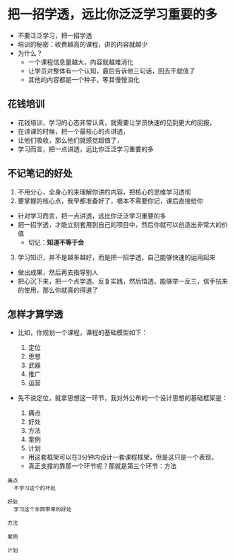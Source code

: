 # 把一招学透，远比你泛泛学习重要的多

* 不要泛泛学习，把一招学透
* 培训的秘密：收费越高的课程，讲的内容就越少
* 为什么？
  * 一个课程信息量越大，内容就越难消化
  * 让学员对整体有一个认知，最后告诉他三句话，回去干就值了
  * 其他的内容都是一个种子，等其慢慢消化


## 花钱培训

* 花钱培训，学习的心态非常认真，就需要让学员快速的见到更大的回报，
* 在讲课的时候，把一个最核心的点讲透，
* 让他们吸收，那么他们就感觉超值了，
* 学习而言，把一点讲透，远比你泛泛学习重要的多


## 不记笔记的好处

1. 不用分心，全身心的来理解你讲的内容，把核心的思维学习透彻
2. 要掌握的核心点，我早都准备好了，根本不需要你记，课后直接给你
  * 针对学习而言，把一点讲透，远比你泛泛学习重要的多
  * 把一招学透，才能立刻套用到自己的项目中，然后你就可以创造出非常大的价值
	* 切记：**知道不等于会**

3. 学习知识，并不是越多越好，而是把一招学透，自己能够快速的运用起来
  * 做出成果，然后再去指导别人
  * 把心沉下来，把一个点学透、反复实践，然后悟透，能够举一反三，信手拈来的使用，那么你就真的得道了


## 怎样才算学透

* 比如，你规划一个课程，课程的基础模型如下：
  1. 定位
  2. 思想
  3. 武器
  4. 推广
  5. 运营

* 先不说定位，就拿思想这一环节，我对外公布的一个设计思想的基础框架是：
  1. 痛点
  2. 好处
  3. 方法
  4. 案例
  5. 计划

  * 用这套框架可以在3分钟内设计一套课程框架，但是这只是一个表现，
  * 真正支撑的靠那一个环节呢？那就是第三个环节：方法

```
痛点
  不学习这个的坏处

好处
  学习这个东西带来的好处

方法

案例

计划

```



